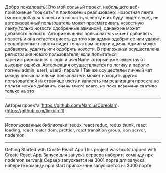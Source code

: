 Добро пожаловать!
Это мой сольный проект,
небольшого веб-приложение "соц сеть"
в приложении реализовано:
Новостная лента (можно добавлять новсти в новостную ленту и их будут видеть все), не авторизованный пользователь может просматривать новостную ленту(только новости одобренные админом), однако не может добавлять новость. Авторизованный пользователь может добавлять новость и она остается висеть до того как админ одобрит ее или удалит, неодобренные новости видит только сам автор и админ. Админ может добавлять, удалять или одобрять новости.
В приложении осуществлена регистрация нового пользователя, если попытаться зарегистрироваться с login и userName которые уже существуют выходит ошибка. Авторизация осуществляется по логину и паролю
логины admin, user1, user2, пароли 1
Так же осуществлен личный чат между пользователями пользователь может находить других пользователей на странице users и написать им
реализация проекта не полная можно добавить очень много всего, но пока всремени хватило только на это
________________________________________
Авторы проекта 
(https://github.com/MarciusCoreolan).
(https://github.com/linkoln-1).

________________________________________
Использованные библиотеки:
redux, react redux, redux thunk, react loading, react router dom, prettier, react transition group, json server, nodemon
________________________________________
Getting Started with Create React App
This project was bootstrapped with Create React App.
Запуск
для запуска сервера наберите команду
npx nodemon server.js
Сервер запускается на 3001 порте
для запуска наберите команду
npm start
приложение запускается на 3000 порте

